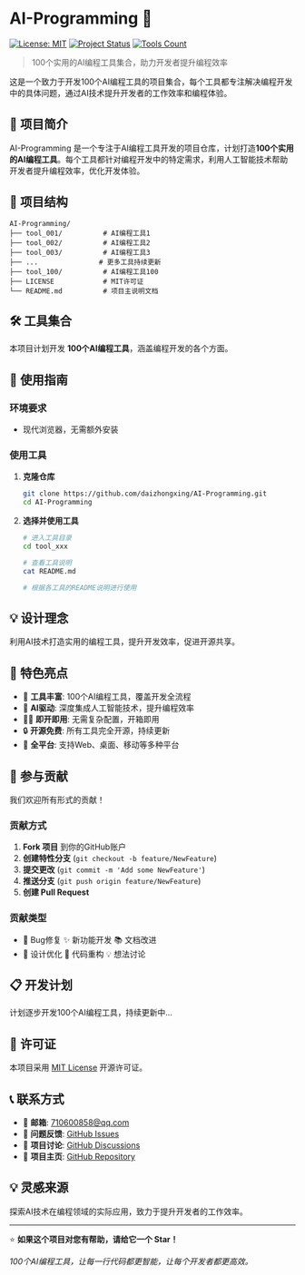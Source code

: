 # AI-Programming 🤖

[![License: MIT](https://img.shields.io/badge/License-MIT-yellow.svg)](https://opensource.org/licenses/MIT)
[![Project Status](https://img.shields.io/badge/Status-Active-brightgreen.svg)](https://github.com/daizhongxing/AI-Programming)
[![Tools Count](https://img.shields.io/badge/Tools-100-blue.svg)](https://github.com/daizhongxing/AI-Programming)

> 100个实用的AI编程工具集合，助力开发者提升编程效率

这是一个致力于开发100个AI编程工具的项目集合，每个工具都专注解决编程开发中的具体问题，通过AI技术提升开发者的工作效率和编程体验。

## 🎯 项目简介

AI-Programming 是一个专注于AI编程工具开发的项目仓库，计划打造**100个实用的AI编程工具**。每个工具都针对编程开发中的特定需求，利用人工智能技术帮助开发者提升编程效率，优化开发体验。

## 📂 项目结构

```
AI-Programming/
├── tool_001/          # AI编程工具1
├── tool_002/          # AI编程工具2
├── tool_003/          # AI编程工具3
├── ...               # 更多工具持续更新
├── tool_100/          # AI编程工具100
├── LICENSE            # MIT许可证
└── README.md          # 项目主说明文档
```

## 🛠️ 工具集合

本项目计划开发 **100个AI编程工具**，涵盖编程开发的各个方面。

## 🚀 使用指南

### 环境要求

- 现代浏览器，无需额外安装

### 使用工具

1. **克隆仓库**
   ```bash
   git clone https://github.com/daizhongxing/AI-Programming.git
   cd AI-Programming
   ```

2. **选择并使用工具**
   ```bash
   # 进入工具目录
   cd tool_xxx
   
   # 查看工具说明
   cat README.md
   
   # 根据各工具的README说明进行使用
   ```

## 💡 设计理念

利用AI技术打造实用的编程工具，提升开发效率，促进开源共享。

## 🌟 特色亮点

- 🎯 **工具丰富**: 100个AI编程工具，覆盖开发全流程
- 🤖 **AI驱动**: 深度集成人工智能技术，提升编程效率
- 🏃‍♂️ **即开即用**: 无需复杂配置，开箱即用
- 🔒 **开源免费**: 所有工具完全开源，持续更新
- 📱 **全平台**: 支持Web、桌面、移动等多种平台

## 🤝 参与贡献

我们欢迎所有形式的贡献！

### 贡献方式

1. **Fork 项目** 到你的GitHub账户
2. **创建特性分支** (`git checkout -b feature/NewFeature`)
3. **提交更改** (`git commit -m 'Add some NewFeature'`)
4. **推送分支** (`git push origin feature/NewFeature`)
5. **创建 Pull Request**

### 贡献类型
- 🐛 Bug修复 ✨ 新功能开发 📚 文档改进
- 🎨 设计优化 🔧 代码重构 💡 想法讨论

## 📋 开发计划

计划逐步开发100个AI编程工具，持续更新中...

## 📄 许可证

本项目采用 [MIT License](LICENSE) 开源许可证。

## 📞 联系方式

- 📧 **邮箱**: [710600858@qq.com](mailto:710600858@qq.com)
- 🐛 **问题反馈**: [GitHub Issues](https://github.com/daizhongxing/AI-Programming/issues)
- 💬 **项目讨论**: [GitHub Discussions](https://github.com/daizhongxing/AI-Programming/discussions)
- 🌟 **项目主页**: [GitHub Repository](https://github.com/daizhongxing/AI-Programming)

## 💡 灵感来源

探索AI技术在编程领域的实际应用，致力于提升开发者的工作效率。

---

⭐ **如果这个项目对您有帮助，请给它一个 Star！**

*100个AI编程工具，让每一行代码都更智能，让每个开发者都更高效。* 